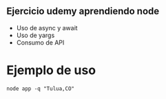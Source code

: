 ## Ejercicio udemy aprendiendo node

* Uso de async y await
* Uso de yargs
* Consumo de API

# Ejemplo de uso
```
node app -q "Tulua,CO"
```